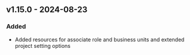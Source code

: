 ## v1.15.0 - 2024-08-23
### Added
* Added resources for associate role and business units and extended project setting options
